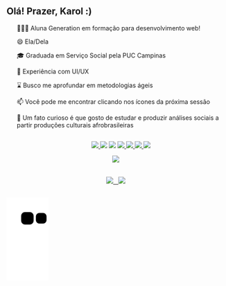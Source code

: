 ##  Olá! Prazer, Karol :)


<ul>

👩🏻‍💻 Aluna Generation em formação para desenvolvimento web!

😄 Ela/Dela
           
🎓 Graduada em Serviço Social pela PUC Campinas
           
🎨 Experiência com UI/UX
            
⌛ Busco me aprofundar em metodologias ágeis
           
📫 Você pode me encontrar clicando nos ícones da próxima sessão
           
📝 Um fato curioso é que gosto de estudar e produzir análises sociais a partir produções culturais afrobrasileiras</ul>
  
  
##
<html>
<center align>
</ul>
<ul><a href="https://www.instagram.com/krolynecorol/" target="_blank">
<img src="https://img.shields.io/badge/-Instagram-%23E4405F?style=for-the-badge&logo=instagram&logoColor=white" target="_blank"> </a><a href = "mailto:contato@karolyne.corol"> <img src="https://img.shields.io/badge/Gmail-D14836?style=for-the-badge&logo=gmail&logoColor=white" target="_blank"></a>
<a href="https://www.linkedin.com/in/karolynescorol/" target="_blank"><img src="https://img.shields.io/badge/-LinkedIn-%230077B5?style=for-the-badge&logo=linkedin&logoColor=white" target="_blank"></a> <a href= "https://wa.me/5519971051856?text=Falar%com%Karolyne"> <img src="https://img.shields.io/badge/WhatsApp-25D366?style=for-the-badge&logo=whatsapp&logoColor=white"> <a href= https://www.behance.net/krolynecorol> <img src= https://img.shields.io/badge/Behance-0054F7?style=for-the-badge&logo=behance&logoColor=white> 
<a href=https://steamcommunity.com/id/KROUCR> <img src=https://img.shields.io/badge/Steam-000000?style=for-the-badge&logo=steam&logoColor=white> <a href=https://open.spotify.com/user/karolynecorol> <img src=https://img.shields.io/badge/Spotify-1ED760?&style=for-the-badge&logo=spotify&logoColor=white></ul>
  
<img src="https://c.tenor.com/eEArTGjyJAEAAAAi/grrl-pwr-mixtape.gif" height=”200” width=”200”>
</center>
           
           
##
           
<div align center>
           <center><a href="https://github.com/karolynecorol">
           <img height="160em" src="https://github-readme-stats.vercel.app/api?username=karolynecorol&show_icons=true&theme=tokyonight&include_all_commits=true&count_private=true"/>
           &nbsp; 
           <img height="160em" src="https://github-readme-stats.vercel.app/api/top-langs/?username=karolynecorol&layout=compact&langs_count=7&theme=tokyonight"/></a></center>
</div></center>

##

![Snake animation](https://github.com/kroucr/kroucr/blob/output/github-contribution-grid-snake.svg)
           </center>
           </html>
